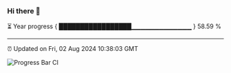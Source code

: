 ### Hi there 👋

⏳ Year progress { █████████████████▁▁▁▁▁▁▁▁▁▁▁▁▁ } 58.59 %

---

⏰ Updated on Fri, 02 Aug 2024 10:38:03 GMT

![Progress Bar CI](https://github.com/IshwaranRudhara/GIT-ACTION/workflows/Progress%20Bar%20CI/badge.svg)
